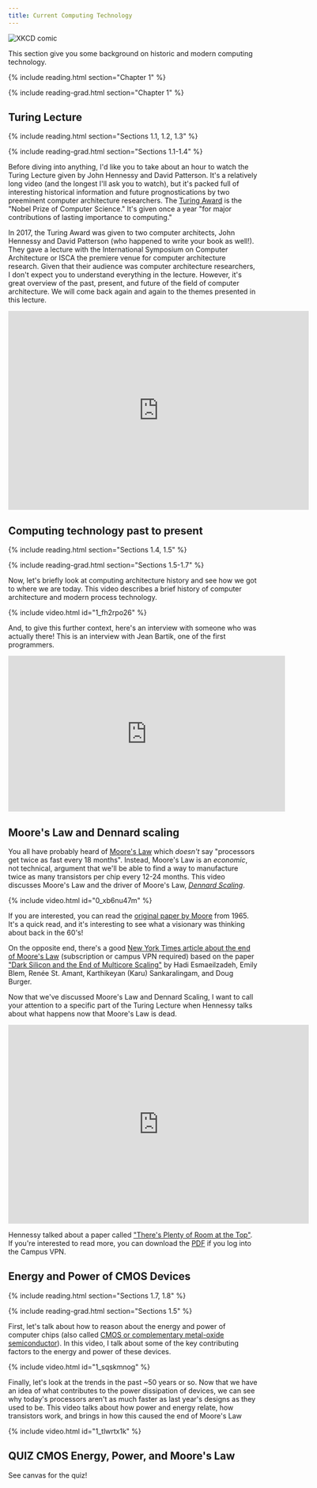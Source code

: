 ```yaml
---
title: Current Computing Technology
---
```


![XKCD comic](https://imgs.xkcd.com/comics/log_scale.png)

This section give you some background on historic and modern computing technology.

{% include reading.html section="Chapter 1" %}

{% include reading-grad.html section="Chapter 1" %}

## Turing Lecture

{% include reading.html section="Sections 1.1, 1.2, 1.3" %}

{% include reading-grad.html section="Sections 1.1-1.4" %}

Before diving into anything, I'd like you to take about an hour to watch the Turing Lecture given by John Hennessy and David Patterson.
It's a relatively long video (and the longest I'll ask you to watch), but it's packed full of interesting historical information and future prognostications by two preeminent computer architecture researchers.
The [Turing Award](https://amturing.acm.org/) is the "Nobel Prize of Computer Science."
It's given once a year "for major contributions of lasting importance to computing."

In 2017, the Turing Award was given to two computer architects, John Hennessy and David Patterson (who happened to write your book as well!).
They gave a lecture with the International Symposium on Computer Architecture or ISCA the premiere venue for computer architecture research.
Given that their audience was computer architecture researchers, I don't expect you to understand everything in the lecture.
However, it's great overview of the past, present, and future of the field of computer architecture.
We will come back again and again to the themes presented in this lecture.

<iframe width="608" height="402" src="https://www.youtube.com/embed/3LVeEjsn8Ts" frameborder="0" allow="accelerometer; autoplay; encrypted-media; gyroscope; picture-in-picture" allowfullscreen></iframe>

## Computing technology past to present

{% include reading.html section="Sections 1.4, 1.5" %}

{% include reading-grad.html section="Sections 1.5-1.7" %}

Now, let's briefly look at computing architecture history and see how we got to where we are today.
This video describes a brief history of computer architecture and modern process technology.

{% include video.html id="1_fh2rpo26" %}

And, to give this further context, here's an interview with someone who was actually there!
This is an interview with Jean Bartik, one of the first programmers.

<iframe width="560" height="315" src="https://www.youtube.com/embed/aPweFhhXFvY" frameborder="0" allow="accelerometer; autoplay; encrypted-media; gyroscope; picture-in-picture" allowfullscreen></iframe>

## Moore's Law and Dennard scaling

You all have probably heard of [Moore's Law](https://en.wikipedia.org/wiki/Moore%27s_law) which *doesn't* say "processors get twice as fast every 18 months".
Instead, Moore's Law is an *economic*, not technical, argument that we'll be able to find a way to manufacture twice as many transistors per chip every 12-24 months.
This video discusses Moore's Law and the driver of Moore's Law, [*Dennard Scaling*](https://en.wikipedia.org/wiki/Dennard_scaling).

{% include video.html id="0_xb6nu47m" %}

If you are interested, you can read the [original paper by Moore](https://newsroom.intel.com/wp-content/uploads/sites/11/2018/05/moores-law-electronics.pdf) from 1965.
It's a quick read, and it's interesting to see what a visionary was thinking about back in the 60's!

On the opposite end, there's a good [New York Times article about the end of Moore's Law](https://www.nytimes.com/2011/08/01/science/01chips.html) (subscription or campus VPN required) based on the paper ["Dark Silicon and the End of Multicore Scaling"](https://www.cc.gatech.edu/~hadi/doc/paper/2011-isca-dark_silicon.pdf) by Hadi Esmaeilzadeh, Emily Blem, Renée St. Amant, Karthikeyan (Karu) Sankaralingam, and Doug Burger.

Now that we've discussed Moore's Law and Dennard Scaling, I want to call your attention to a specific part of the Turing Lecture when Hennessy talks about what happens now that Moore's Law is dead.

<iframe width="608" height="402" src="https://www.youtube.com/embed/3LVeEjsn8Ts?start=2192&end=2344" frameborder="0" allow="accelerometer; autoplay; encrypted-media; gyroscope; picture-in-picture" allowfullscreen></iframe>

Hennessy talked about a paper called ["There's Plenty of Room at the Top"](https://science.sciencemag.org/content/368/6495/eaam9744).
If you're interested to read more, you can download the [PDF](https://science.sciencemag.org/content/368/6495/eaam9744/tab-pdf) if you log into the Campus VPN.

## Energy and Power of CMOS Devices

{% include reading.html section="Sections 1.7, 1.8" %}

{% include reading-grad.html section="Sections 1.5" %}

First, let's talk about how to reason about the energy and power of computer chips (also called [CMOS or complementary metal-oxide semiconductor](https://en.wikipedia.org/wiki/CMOS)).
In this video, I talk about some of the key contributing factors to the energy and power of these devices.

{% include video.html id="1_sqskmnog" %}

Finally, let's look at the trends in the past ~50 years or so.
Now that we have an idea of what contributes to the power dissipation of devices, we can see why today's processors aren't as much faster as last year's designs as they used to be.
This video talks about how power and energy relate, how transistors work, and brings in how this caused the end of Moore's Law

{% include video.html id="1_tlwrtx1k" %}

## **QUIZ** CMOS Energy, Power, and Moore's Law

See canvas for the quiz!
